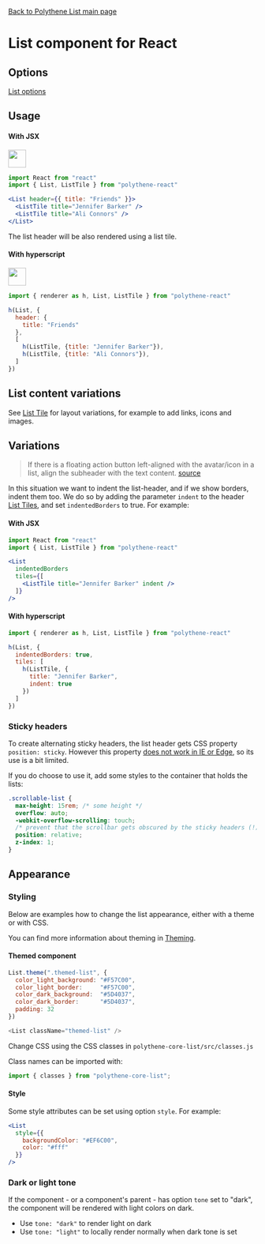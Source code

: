 [Back to Polythene List main page](../list.md)

# List component for React


## Options

[List options](list.md)


## Usage

#### With JSX

<a href="https://jsfiddle.net/ArthurClemens/yzba5Lvn/" target="_blank"><img src="https://arthurclemens.github.io/assets/polythene/docs/try-out-green.gif" height="36" /></a>

~~~jsx
import React from "react"
import { List, ListTile } from "polythene-react"

<List header={{ title: "Friends" }}>
  <ListTile title="Jennifer Barker" />
  <ListTile title="Ali Connors" />
</List>
~~~

The list header will be also rendered using a list tile.

#### With hyperscript

<a href="https://jsfiddle.net/ArthurClemens/3vdfmg8p/" target="_blank"><img src="https://arthurclemens.github.io/assets/polythene/docs/try-out-green.gif" height="36" /></a>

~~~javascript
import { renderer as h, List, ListTile } from "polythene-react"

h(List, {
  header: {
    title: "Friends"
  },
  [
    h(ListTile, {title: "Jennifer Barker"}),
    h(ListTile, {title: "Ali Connors"}),
  ]
})
~~~

## List content variations

See [List Tile](list-tile.md) for layout variations, for example to add links, icons and images. 


## Variations

> If there is a floating action button left-aligned with the avatar/icon in a list,
> align the subheader with the text content.
> [source](https://material.io/guidelines/components/subheaders.html#subheaders-list-subheaders)

In this situation we want to indent the list-header, and if we show borders, indent them too. We do so by adding the parameter `indent` to the header [List Tiles](../list-tile.md), and set `indentedBorders` to true. For example:

#### With JSX

~~~jsx
import React from "react"
import { List, ListTile } from "polythene-react"

<List
  indentedBorders
  tiles={[
    <ListTile title="Jennifer Barker" indent />
  ]}  
/>
~~~

#### With hyperscript

~~~javascript
import { renderer as h, List, ListTile } from "polythene-react"

h(List, {
  indentedBorders: true,
  tiles: [
    h(ListTile, {
      title: "Jennifer Barker",
      indent: true
    })
  ]
})
~~~

### Sticky headers

To create alternating sticky headers, the list header gets CSS property `position: sticky`. However this property [does not work in IE or Edge](http://caniuse.com/#feat=css-sticky), so its use is a bit limited.

If you do choose to use it, add some styles to the container that holds the lists:

~~~css
.scrollable-list {
  max-height: 15rem; /* some height */
  overflow: auto;
  -webkit-overflow-scrolling: touch;
  /* prevent that the scrollbar gets obscured by the sticky headers (!) */
  position: relative;
  z-index: 1;
}
~~~


## Appearance

### Styling

Below are examples how to change the list appearance, either with a theme or with CSS.

You can find more information about theming in [Theming](../theming.md).

#### Themed component

~~~javascript
List.theme(".themed-list", {
  color_light_background: "#F57C00",
  color_light_border:     "#F57C00",
  color_dark_background:  "#5D4037",
  color_dark_border:      "#5D4037",
  padding: 32
})

<List className="themed-list" />
~~~

Change CSS using the CSS classes in `polythene-core-list/src/classes.js`

Class names can be imported with:

~~~javascript
import { classes } from "polythene-core-list";
~~~

#### Style

Some style attributes can be set using option `style`. For example:

~~~jsx
<List
  style={{
    backgroundColor: "#EF6C00",
    color: "#fff"
  }}
/>
~~~

### Dark or light tone

If the component - or a component's parent - has option `tone` set to "dark", the component will be rendered with light colors on dark. 

* Use `tone: "dark"` to render light on dark
* Use `tone: "light"` to locally render normally when dark tone is set


